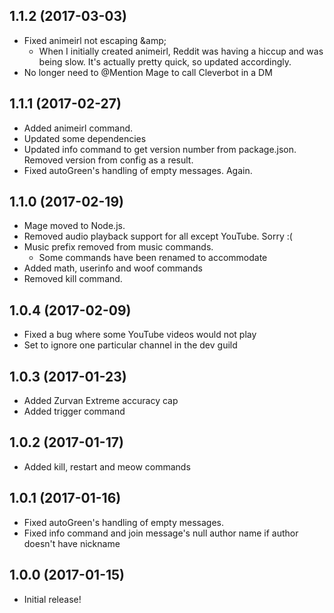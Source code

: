 ## 1.1.2 (2017-03-03)

  - Fixed animeirl not escaping \&amp;
    - When I initially created animeirl, Reddit was having a hiccup and was being slow. It's actually pretty quick, so updated accordingly.
  - No longer need to \@Mention Mage to call Cleverbot in a DM

## 1.1.1 (2017-02-27)

  - Added animeirl command.
  - Updated some dependencies
  - Updated info command to get version number from package.json. Removed version from config as a result.
  - Fixed autoGreen's handling of empty messages. Again.

## 1.1.0 (2017-02-19)

  - Mage moved to Node.js.
  - Removed audio playback support for all except YouTube. Sorry :(
  - Music prefix removed from music commands.
    - Some commands have been renamed to accommodate
  - Added math, userinfo and woof commands
  - Removed kill command.

## 1.0.4 (2017-02-09)

  - Fixed a bug where some YouTube videos would not play
  - Set to ignore one particular channel in the dev guild

## 1.0.3 (2017-01-23)

  - Added Zurvan Extreme accuracy cap
  - Added trigger command

## 1.0.2 (2017-01-17)

  - Added kill, restart and meow commands

## 1.0.1 (2017-01-16)

  - Fixed autoGreen's handling of empty messages.
  - Fixed info command and join message's null author name if author doesn't have nickname

## 1.0.0 (2017-01-15)

  - Initial release!

